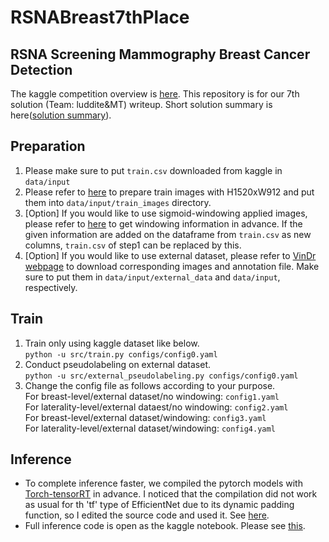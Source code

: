 # RSNABreast7thPlace
## RSNA Screening Mammography Breast Cancer Detection
The kaggle competition overview is [here](https://www.kaggle.com/competitions/rsna-breast-cancer-detection/overview). This repository is for our 7th solution (Team: luddite&MT) writeup. Short solution summary is here([solution summary](https://www.kaggle.com/competitions/rsna-breast-cancer-detection/discussion/391125)).

## Preparation
1. Please make sure to put `train.csv` downloaded from kaggle in `data/input`
2. Please refer to [here](https://www.kaggle.com/code/masato114/rsna-generate-train-images/notebook) to prepare train images with H1520xW912 and put them into `data/input/train_images` directory.
3. [Option] If you would like to use sigmoid-windowing applied images, please refer to [here](https://www.kaggle.com/code/masato114/rsna-get-windowing-stat/notebook) to get windowing information in advance. If the given information are added on the dataframe from `train.csv` as new columns, `train.csv` of step1 can be replaced by this.
4. [Option] If you would like to use external dataset, please refer to [VinDr webpage](https://vindr.ai/datasets/mammo) to download corresponding images and annotation file. Make sure to put them in `data/input/external_data` and `data/input`, respectively.

## Train
1. Train only using kaggle dataset like below.  
   `python -u src/train.py configs/config0.yaml`
2. Conduct pseudolabeling on external dataset.  
   `python -u src/external_pseudolabeling.py configs/config0.yaml`
3. Change the config file as follows according to your purpose.  
   For breast-level/external dataset/no windowing: `config1.yaml`  
   For laterality-level/external dataest/no windowing: `config2.yaml`  
   For breast-level/external dataset/windowing: `config3.yaml`  
   For laterality-level/external dataset/windowing: `config4.yaml`

## Inference
- To complete inference faster, we compiled the pytorch models with [Torch-tensorRT](https://pytorch.org/TensorRT/) in advance. I noticed that the compilation did not work as usual for th 'tf' type of EfficientNet due to its dynamic padding function, so I edited the source code and used it. See [here](https://www.kaggle.com/code/masato114/rsna-tf-efficientnetv2s-tensorrt/notebook).
- Full inference code is open as the kaggle notebook. Please see [this](https://www.kaggle.com/code/masato114/2stage-ensemble/notebook).
